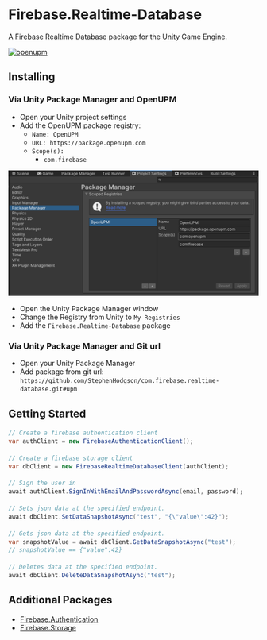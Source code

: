 # Firebase.Realtime-Database

A [Firebase](https://firebase.google.com/) Realtime Database package for the [Unity](https://unity.com/) Game Engine.

[![openupm](https://img.shields.io/npm/v/com.firebase.realtime-database?label=openupm&registry_uri=https://package.openupm.com)](https://openupm.com/packages/com.firebase.realtime-database/)

## Installing

### Via Unity Package Manager and OpenUPM

- Open your Unity project settings
- Add the OpenUPM package registry:
  - `Name: OpenUPM`
  - `URL: https://package.openupm.com`
  - `Scope(s):`
    - `com.firebase`

![scoped-registries](Firebase.Realtime-Database/packages/com.firebase.realtime-database/Documentation~/images/package-manager-scopes.png)

- Open the Unity Package Manager window
- Change the Registry from Unity to `My Registries`
- Add the `Firebase.Realtime-Database` package

### Via Unity Package Manager and Git url

- Open your Unity Package Manager
- Add package from git url: `https://github.com/StephenHodgson/com.firebase.realtime-database.git#upm`

## Getting Started

```csharp
// Create a firebase authentication client
var authClient = new FirebaseAuthenticationClient();

// Create a firebase storage client
var dbClient = new FirebaseRealtimeDatabaseClient(authClient);

// Sign the user in
await authClient.SignInWithEmailAndPasswordAsync(email, password);

// Sets json data at the specified endpoint.
await dbClient.SetDataSnapshotAsync("test", "{\"value\":42}");

// Gets json data at the specified endpoint.
var snapshotValue = await dbClient.GetDataSnapshotAsync("test");
// snapshotValue == {"value":42}

// Deletes data at the specified endpoint.
await dbClient.DeleteDataSnapshotAsync("test");
```

## Additional Packages

- [Firebase.Authentication](https://github.com/StephenHodgson/com.firebase.authentication)
- [Firebase.Storage](https://github.com/StephenHodgson/com.firebase.storage)
